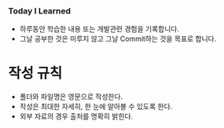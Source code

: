 ### Today I Learned

- 하루동안 학습한 내용 또는 개발관련 경험을 기록합니다.
- 그날 공부한 것은 미루지 않고 그날 Commit하는 것을 목표로 합니다.



# 작성 규칙

- 폴더와 파일명은 영문으로 작성한다.
- 작성은 최대한 자세히, 한 눈에 알아볼 수 있도록 한다.
- 외부 자료의 경우 출처를 명확히 밝힌다.